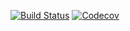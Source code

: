 [![Build Status](https://travis-ci.org/DD-DeCaF/genotype-to-model.svg?branch=master)]()
[![Codecov](https://codecov.io/gh/DD-DeCaF/genotype-to-model/branch/master/graph/badge.svg)](https://codecov.io/gh/DD-DeCaF/genotype-to-model)